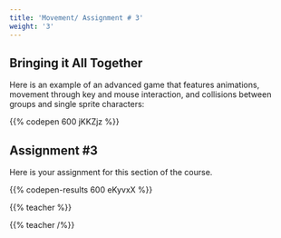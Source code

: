 ```yaml
---
title: 'Movement/ Assignment # 3'
weight: '3'
---
```

## 

## Bringing it All Together

Here is an example of an advanced game that features animations, movement through key and mouse interaction, and collisions between groups and single sprite characters:

{{% codepen 600 jKKZjz %}}

## Assignment #3

Here is your assignment for this section of the course.

{{% codepen-results 600 eKyvxX %}}

{{% teacher %}}

{{% teacher /%}}
